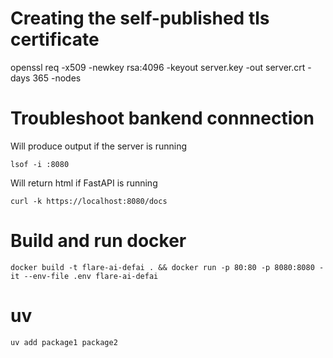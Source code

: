 # Creating the self-published tls certificate
openssl req -x509 -newkey rsa:4096 -keyout server.key -out server.crt -days 365 -nodes

# Troubleshoot bankend connnection
Will produce output if the server is running
```
lsof -i :8080 
```

Will return html if FastAPI is running
```
curl -k https://localhost:8080/docs
```

# Build and run docker
```
docker build -t flare-ai-defai . && docker run -p 80:80 -p 8080:8080 -it --env-file .env flare-ai-defai
```

# uv
```
uv add package1 package2
```
